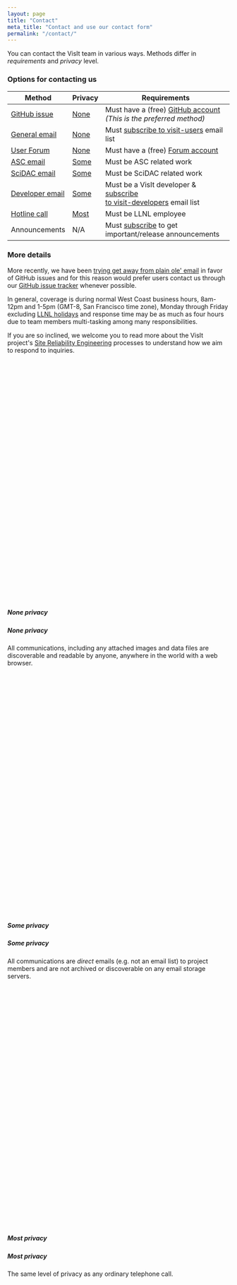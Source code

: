 ```yaml
---
layout: page
title: "Contact"
meta_title: "Contact and use our contact form"
permalink: "/contact/"
---
```

You can contact the VisIt team in various ways. Methods differ in *requirements* and
*privacy* level.

### Options for contacting us

Method | Privacy | Requirements
--- | --- | ---
[GitHub issue][gh1]    | [None] | Must have a (free) [GitHub account][gh2]<br>*(This is the preferred method)*
[General email][ge1]   | [None] | Must [subscribe to visit-users][ge2] email list
[User Forum][uf1]      | [None] | Must have a (free) [Forum account][uf2]
[ASC email][ae1]       | [Some] | Must be ASC related work
[SciDAC email][se1]    | [Some] | Must be SciDAC related work
[Developer email][de1] | [Some] | Must be a VisIt developer & [subscribe<br>to visit-developers][de2] email list
[Hotline call][hc1]    | [Most] | Must be LLNL employee
Announcements | N/A    | Must [subscribe][An1] to get<br>important/release announcements

### More details

More recently, we have been
[trying get away from plain ole' email](https://github.com/visit-dav/live-customer-response/wiki/How-the-new-GitHub-visit-users-Email-Integration-Works)
in favor of GitHub issues and for this reason would prefer users contact
us through our [GitHub issue tracker][gh1] whenever possible.

In general, coverage is during normal West Coast business hours, 8am-12pm and
1-5pm (GMT-8, San Francisco time zone), Monday through Friday excluding
[LLNL holidays](https://supplychain.llnl.gov/poattach/pdf/llnl_holidays.pdf)
and response time may be as much as four hours due to team members multi-tasking
among many responsibilities.

If you are so inclined, we welcome you to read more about the VisIt project's
[Site Reliability Engineering](https://visit-sphinx-github-user-manual.readthedocs.io/en/develop/dev_manual/SiteReliabilityEngineering.html)
processes to understand how we aim to respond to inquiries.

[gh1]: https://github.com/visit-dav/live-customer-response/issues/new?assignees=&labels=&template=customer-response.md&title= "Submit an issue on GitHub"
[gh2]: https://github.com/join?source=header-home
[ge1]: mailto:visit-users@ornl.gov "Start an email to visit-users list"
[ge2]: https://elist.ornl.gov/mailman/listinfo/visit-users "Subscribe to visit-users email list"
[ae1]: mailto:visit-help-asc@ornl.gov "Start an email to visit-help-asc list"
[se1]: mailto:visit-help-scidac@ornl.gov "Start an email to visit-help-scidac list"
[hc1]: tel:42847 "Initiate a call to 42-Vis"
[de1]: mailto:visit-developers@ornl.gov "Start an email to visit-developers list"
[de2]: https://elist.ornl.gov/mailman/listinfo/visit-developers "Subscribe to visit-developers email list"
[uf1]: http://www.visitusers.org/forum/YaBB.pl "Go to the VisIt User Forum" 
[uf2]: http://visitusers.org/forum/YaBB.pl?action=register "Register for a user forum account"
[An1]: https://elist.ornl.gov/mailman/listinfo/visit-announce "Subscribe to visit-announce email list"

[None]: #none-privacy "World readable and discoverable"
[Some]: #some-privacy "Not archived or discoverable on any server"
[Most]: #most-privacy "Same privacy as any ordinary telephone call"

<br><br><br><br><br><br><br><br><br><br><br><br><br><br><br><br>
<br><br><br><br><br><br><br><br><br><br><br><br><br><br><br><br>

##### None privacy
##### None privacy

All communications, including any attached images and data files are discoverable
and readable by anyone, anywhere in the world with a web browser.

<br><br><br><br><br><br><br><br><br><br><br><br><br><br><br><br>
<br><br><br><br><br><br><br><br><br><br><br><br><br><br><br><br>

##### Some privacy
##### Some privacy

All communications are *direct* emails (e.g. not an email list) to project members
and are not archived or discoverable on any email storage servers.

<br><br><br><br><br><br><br><br><br><br><br><br><br><br><br><br>
<br><br><br><br><br><br><br><br><br><br><br><br><br><br><br><br>

##### Most privacy
##### Most privacy

The same level of privacy as any ordinary telephone call.

<br><br><br><br><br><br><br><br><br><br><br><br><br><br><br><br>
<br><br><br><br><br><br><br><br><br><br><br><br><br><br><br><br>
